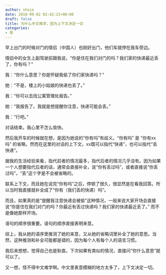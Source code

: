 ```yaml
---
author: shojo
date: 2018-09-02 02:42:21+00:00
draft: false
title: 为什么中文难学，因为上下文决定一切
categories:
- 思
---
```


早上出门的时候对门的情侣（中国人）也刚好出门，他们车就停在我车旁边。

情侣中的女生上副驾驶前跟我说，“你是住在我们对门的吗？我们家的快递最近丢了，你有吗？”

我：“你什么意思？你是怀疑我偷了你们家快递吗？”

她：“不是，楼上的小姑娘的快递也丢了。”

我：“你可以去找公寓管理处报告。”

她：“我报告了。我就是想提醒你注意，快递可能会丢。”

我：“行吧。”

对话结束。我心里不怎么愉快。

然后我开车的时候就在想，是因为她说的“你有吗”有歧义。“你有吗” 是 “你有xx吗” 的省略，然而在这里的对话的上下文，xx既可以指代“快递”，也可以指代“丢快递”。

据我的生活经验来看，指代前者的情况最多，指代后者的情况几乎没有。因为如果一个人想要指代后者的话，通常会直接补全，说“你有丢过吗”，或者直接说“你丢过吗”，“丢”这个字是不会被省略的。

联系上下文，而且她在说完“你有吗”之后，停顿了很久，很显然是在看我回答。所以当时我直接就补全成了“你有（我们丢的快递）吗”。

而且，如果真的是“提醒我注意快递会被偷”这种情况，一般来说大家开场会直接说“你是住在我们对门的吗？你最近有丢过快递吗？我们家的快递最近丢了。” 而不是像她那样开场。

语句的顺序很重要。语句的顺序直接表明来意。

综上，我从她的语序里推测了她的来意，又从她的省略词里补全了她的意思。当然，这种推测和补全可能都是错的，因为每个人有每个人的语言习惯。

我后来想想，觉得自己也是耿直。下次如果有类似的情况，直接问“你什么意思”就可以了。

又一想，怪不得中文难学啊。中文里表意模糊的地方太多了，上下文决定一切。

